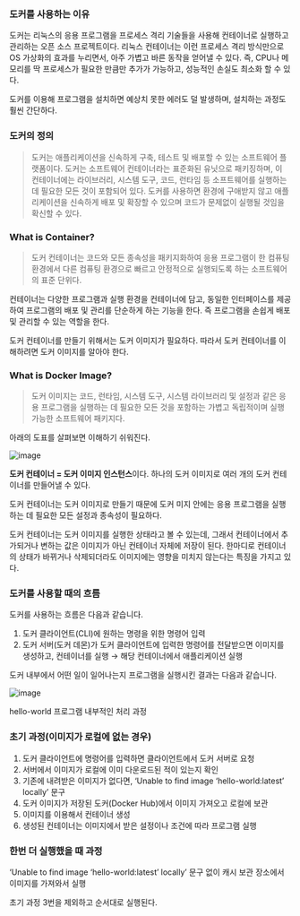 ### 도커를 사용하는 이유

도커는 리눅스의 응용 프로그램을 프로세스 격리 기술들을 사용해 컨테이너로 실행하고 관리하는 오픈 소스 프로젝트이다. 리눅스 컨테이너는 이런 프로세스 격리 방식만으로 OS 가상화의 효과를 누리면서, 아주 가볍고 바른 동작을 얻어낼 수 있다. 즉, CPU나 메모리를 딱 프로세스가 필요한 만큼만 추가가 가능하고, 성능적인 손실도 최소화 할 수 있다.

도커를 이용해 프로그램을 설치하면 예상치 못한 에러도 덜 발생하며, 설치하는 과정도 훨씬 간단하다.

### 도커의 정의

> 도커는 애플리케이션을 신속하게 구축, 테스트 및 배포할 수 있는 소프트웨어 플랫폼이다. 도커는 소프트웨어 컨테이너라는 표준화된 유닛으로 패키징하며, 이 컨테이너에는 라이브러리, 시스템 도구, 코드, 런타임 등 소프트웨어를 실행하는 데 필요한 모든 것이 포함되어 있다. 도커를 사용하면 환경에 구애받지 않고 애플리케이션을 신속하게 배포 및 확장할 수 있으며 코드가 문제없이 실행될 것임을 확신할 수 있다.

### What is Container?

> 도커 컨테이너는 코드와 모든 종속성을 패키지화하여 응용 프로그램이 한 컴퓨팅 환경에서 다른 컴퓨팅 환경으로 빠르고 안정적으로 실행되도록 하는 소프트웨어의 표준 단위다.

컨테이너는 다양한 프로그램과 실행 환경을 컨테이너에 담고, 동일한 인터페이스를 제공하여 프로그램의 배포 및 관리를 단순하게 하는 기능을 한다. 즉 프로그램을 손쉽게 배포 및 관리할 수 있는 역할을 한다.

도커 컨테이너를 만들기 위해서는 도커 이미지가 필요하다. 따라서 도커 컨테이너를 이해하려면 도커 이미지를 알아야 한다.

### What is Docker Image?

> 도커 이미지는 코드, 런타임, 시스템 도구, 시스템 라이브러리 및 설정과 같은 응용 프로그램을 실행하는 데 필요한 모든 것을 포함하는 가볍고 독립적이며 실행 가능한 소프트웨어 패키지다.

아래의 도표를 살펴보면 이해하기 쉬워진다.

![image](https://github.com/YoungGyo-00/TIL/assets/89639470/46580ba6-1b9b-48c6-bc9b-de16a41f981e)

**도커 컨테이너 = 도커 이미지 인스턴스**이다. 하나의 도커 이미지로 여러 개의 도커 컨테이너를 만들어낼 수 있다.

도커 컨테이너는 도커 이미지로 만들기 때문에 도커 미지 안에는 응용 프로그램을 실행하는 데 필요한 모든 설정과 종속성이 필요하다.

도커 컨테이너는 도커 이미지를 실행한 상태라고 볼 수 있는데, 그래서 컨테이너에서 추가되거나 변하는 값은 이미지가 아닌 컨테이너 자체에 저장이 된다. 한마디로 컨테이너의 상태가 바뀌거나 삭제되더라도 이미지에는 영향을 미치지 않는다는 특징을 가지고 있다.

### 도커를 사용할 때의 흐름

도커를 사용하는 흐름은 다음과 같습니다.

1. 도커 클라이언트(CLI)에 원하는 명령을 위한 명령어 입력
2. 도커 서버(도커 데몬)가 도커 클라이언트에 입력한 명령어를 전달받으면 이미지를 생성하고, 컨테이너를 실행 → 해당 컨테이너에서 애플리케이션 실행

도커 내부에서 어떤 일이 일어나는지 프로그램을 실행시킨 결과는 다음과 같습니다.

![image](https://github.com/YoungGyo-00/TIL/assets/89639470/a3eaefc0-0e9b-42e2-950b-f11e39cd608c)

hello-world 프로그램 내부적인 처리 과정

### 초기 과정(이미지가 로컬에 없는 경우)

1. 도커 클라이언트에 명령어를 입력하면 클라이언트에서 도커 서버로 요청
2. 서버에서 이미지가 로컬에 이미 다운로드된 적이 있는지 확인
3. 기존에 내려받은 이미지가 없다면, ‘Unable to find image ‘hello-world:latest’ locally’ 문구
4. 도커 이미지가 저장된 도커(Docker Hub)에서 이미지 가져오고 로컬에 보관
5. 이미지를 이용해서 컨테이너 생성
6. 생성된 컨테이너는 이미지에서 받은 설정이나 조건에 따라 프로그램 실행

### 한번 더 실행했을 때 과정

‘Unable to find image ‘hello-world:latest’ locally’ 문구 없이 캐시 보관 장소에서 이미지를 가져와서 실행

초기 과정 3번을 제외하고 순서대로 실행된다.
